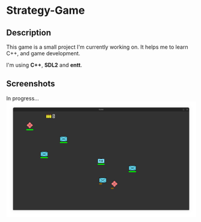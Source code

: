 # Strategy-Game
## Description
This game is a small project I'm currently working on. It helps me to learn C++, and game development.

I'm using **C++**, **SDL2** and **entt**.

## Screenshots

In progress...
![Game](./screenshots/game_v1.png)
